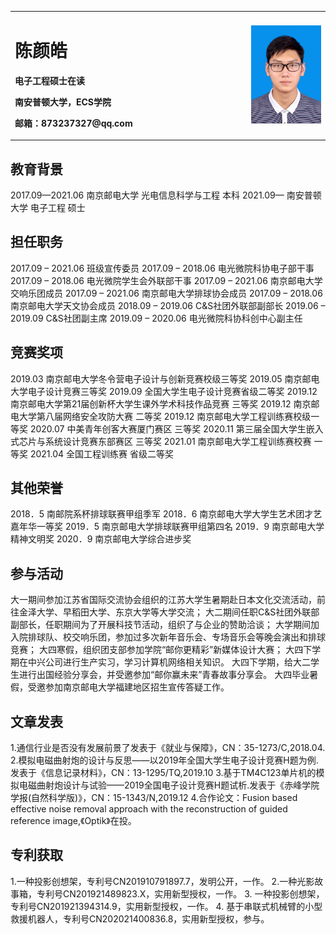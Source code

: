 <table border="0">
  <tr>
    <td width="75%">
      <h1>陈颜皓</h1>
      <p><b>电子工程硕士在读</b></p>
      <p><b>南安普顿大学，ECS学院</b></p>
      <p><b>邮箱：873237327@qq.com</b></p>
    </td>
    <td width="25%">
      <img src="/IMG_0018(20210815-171342).JPG" width="100%">  
    </td>
  </tr>
</table>


## 教育背景
2017.09—2021.06   南京邮电大学     光电信息科学与工程    本科
2021.09—		      南安普顿大学     电子工程             硕士

## 担任职务
2017.09 – 2021.06 班级宣传委员
2017.09 – 2018.06 电光微院科协电子部干事
2017.09 – 2018.06 电光微院学生会外联部干事
2017.09 – 2021.06 南京邮电大学交响乐团成员
2017.09 – 2021.06 南京邮电大学排球协会成员
2017.09 – 2018.06 南京邮电大学天文协会成员
2018.09 – 2019.06 C&S社团外联部副部长
2019.06 – 2019.09 C&S社团副主席
2019.09 – 2020.06 电光微院科协科创中心副主任

## 竞赛奖项
2019.03 南京邮电大学冬令营电子设计与创新竞赛校级三等奖
2019.05 南京邮电大学电子设计竞赛三等奖
2019.09 全国大学生电子设计竞赛省级二等奖
2019.12 南京邮电大学第21届创新杯大学生课外学术科技作品竞赛 三等奖
2019.12 南京邮电大学第八届网络安全攻防大赛 二等奖
2019.12 南京邮电大学工程训练赛校级一等奖
2020.07 中美青年创客大赛厦门赛区 三等奖
2020.11 第三届全国大学生嵌入式芯片与系统设计竞赛东部赛区 三等奖
2021.01 南京邮电大学工程训练赛校赛 一等奖
2021.04 全国工程训练赛 省级二等奖


## 其他荣誉
2018．5 南邮院系杯排球联赛甲组季军
2018．6 南京邮电大学大学生艺术团才艺嘉年华一等奖
2019．5 南京邮电大学排球联赛甲组第四名
2019．9 南京邮电大学精神文明奖
2020．9 南京邮电大学综合进步奖

## 参与活动
大一期间参加江苏省国际交流协会组织的江苏大学生暑期赴日本文化交流活动，前往金泽大学、早稻田大学、东京大学等大学交流；
大二期间任职C&S社团外联部副部长，任职期间为了开展科技节活动，组织了与企业的赞助洽谈；
大学期间加入院排球队、校交响乐团，参加过多次新年音乐会、专场音乐会等晚会演出和排球竞赛；
大四寒假，组织团支部参加学院“邮你更精彩”新媒体设计大赛；
大四下学期在中兴公司进行生产实习，学习计算机网络相关知识。
大四下学期，给大二学生进行出国经验分享会，并受邀参加“邮你赢未来”青春故事分享会。
大四毕业暑假，受邀参加南京邮电大学福建地区招生宣传答疑工作。

## 文章发表
1.通信行业是否没有发展前景了发表于《就业与保障》，CN：35-1273/C,2018.04.
2.模拟电磁曲射炮的设计与反思——以2019年全国大学生电子设计竞赛H题为例.发表于《信息记录材料》，CN：13-1295/TQ,2019.10
3.基于TM4C123单片机的模拟电磁曲射炮设计与试验——2019全国电子设计竞赛H题试析.发表于《赤峰学院学报(自然科学版)》，CN：15-1343/N,2019.12
4.合作论文：Fusion based effective noise removal approach with the reconstruction of guided reference image,《Optik》在投。

## 专利获取
1.一种投影创想架，专利号CN201910791897.7，发明公开，一作。
2.一种光影故事箱，专利号CN201921489823.X，实用新型授权，一作。
3. 一种投影创想架，专利号CN201921394314.9，实用新型授权，一作。
4. 基于串联式机械臂的小型救援机器人，专利号CN202021400836.8，实用新型授权，参与。
